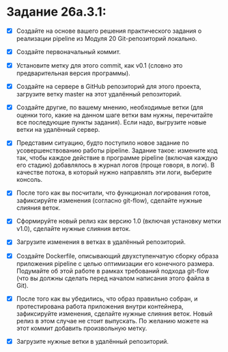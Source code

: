 # Задание 26a.3.1:

- [X] Создайте на основе вашего решения практического задания о реализации pipeline из Модуля 20 Git-репозиторий локально.

- [X] Создайте первоначальный коммит.

- [X] Установите метку для этого commit, как v0.1 (словно это предварительная версия программы).

- [X] Создайте на сервере в GitHub репозиторий для этого проекта, загрузите ветку master на этот удалённый репозиторий.
 
- [X] Создайте другие, по вашему мнению, необходимые ветки (для оценки того, какие на данном шаге ветки вам нужны, перечитайте все последующие пункты задания). Если надо, выгрузите новые ветки на удалённый сервер.
 
- [X] Представим ситуацию, будто поступило новое задание по усовершенствованию работы pipeline. Задание такое: измените код так, чтобы каждое действие в программе pipeline (включая каждую его стадию) добавлялось в журнал логов (проще говоря, в логи). В качестве потока, в который нужно направлять эти логи, выберите консоль.

- [X] После того как вы посчитали, что функционал логирования готов, зафиксируйте изменения (согласно git-flow), сделайте нужные слияния веток.
 
- [X] Сформируйте новый релиз как версию 1.0 (включая установку метки v1.0), сделайте нужные слияния веток.
 
- [X] Загрузите изменения в ветках в удалённый репозиторий.

- [X] Создайте Dockerfile, описывающий двухступенчатую сборку образа приложения pipeline с целью оптимизации его конечного размера. Подумайте об этой работе в рамках требований подхода git-flow (что вы должны сделать перед началом написания этого файла в Git).

- [X] После того как вы убедились, что образ правильно собран, и протестирована работа приложения внутри контейнера, зафиксируйте изменения, сделайте нужные слияния веток. Новый релиз в этом случае не стоит выпускать. По желанию можете на этот коммит добавить произвольную метку.

- [X] Загрузите нужные ветки в удалённый репозиторий.
